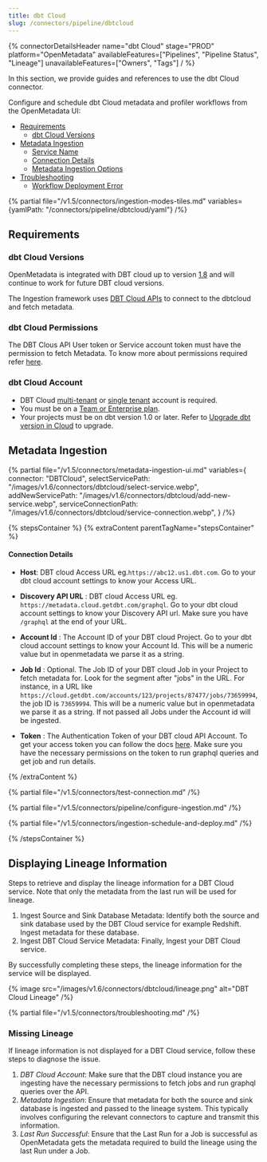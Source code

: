 ```yaml
---
title: dbt Cloud
slug: /connectors/pipeline/dbtcloud
---
```


{% connectorDetailsHeader
name="dbt Cloud"
stage="PROD"
platform="OpenMetadata"
availableFeatures=["Pipelines", "Pipeline Status", "Lineage"]
unavailableFeatures=["Owners", "Tags"]
/ %}


In this section, we provide guides and references to use the dbt Cloud connector.

Configure and schedule dbt Cloud metadata and profiler workflows from the OpenMetadata UI:

- [Requirements](#requirements)
    - [dbt Cloud Versions](#dbtcloud-versions)
- [Metadata Ingestion](#metadata-ingestion)
    - [Service Name](#service-name)
    - [Connection Details](#connection-details)
    - [Metadata Ingestion Options](#metadata-ingestion-options)
- [Troubleshooting](#troubleshooting)
    - [Workflow Deployment Error](#workflow-deployment-error)

{% partial file="/v1.5/connectors/ingestion-modes-tiles.md" variables={yamlPath: "/connectors/pipeline/dbtcloud/yaml"} /%}

## Requirements

### dbt Cloud Versions

OpenMetadata is integrated with DBT cloud up to version [1.8](https://docs.getdbt.com/docs/get-started-dbt) and will continue to work for future DBT cloud versions.

The Ingestion framework uses [DBT Cloud APIs](https://docs.getdbt.com/dbt-cloud/api-v2#/) to connect to the dbtcloud  and fetch metadata.

### dbt Cloud Permissions

The DBT Clous API User token or Service account token must have the permission to fetch Metadata.
To know more about permissions required refer [here](https://docs.getdbt.com/docs/dbt-cloud-apis/service-tokens#permissions-for-service-account-tokens).

### dbt Cloud Account

- DBT Cloud [multi-tenant](https://docs.getdbt.com/docs/cloud/about-cloud/tenancy#multi-tenant) or [single tenant](https://docs.getdbt.com/docs/cloud/about-cloud/tenancy#single-tenant) account is required.
- You must be on a [Team or Enterprise plan](https://www.getdbt.com/pricing/).
- Your projects must be on dbt version 1.0 or later. Refer to [Upgrade dbt version in Cloud](https://docs.getdbt.com/docs/dbt-versions/upgrade-dbt-version-in-cloud) to upgrade.

## Metadata Ingestion

{% partial 
    file="/v1.5/connectors/metadata-ingestion-ui.md" 
    variables={
        connector: "DBTCloud", 
        selectServicePath: "/images/v1.6/connectors/dbtcloud/select-service.webp",
        addNewServicePath: "/images/v1.6/connectors/dbtcloud/add-new-service.webp",
        serviceConnectionPath: "/images/v1.6/connectors/dbtcloud/service-connection.webp",
    } 
/%}

{% stepsContainer %}
{% extraContent parentTagName="stepsContainer" %}

#### Connection Details

- **Host**: DBT cloud Access URL eg.`https://abc12.us1.dbt.com`. Go to your dbt cloud account settings to know your Access URL.

- **Discovery API URL** : DBT cloud Access URL eg. `https://metadata.cloud.getdbt.com/graphql`. Go to your dbt cloud account settings to know your Discovery API url. Make sure you have `/graphql` at the end of your URL.

- **Account Id** : The Account ID of your DBT cloud Project. Go to your dbt cloud account settings to know your Account Id. This will be a numeric value but in openmetadata we parse it as a string.

- **Job Id** : Optional. The Job ID of your DBT cloud Job in your Project to fetch metadata for. Look for the segment after "jobs" in the URL. For instance, in a URL like `https://cloud.getdbt.com/accounts/123/projects/87477/jobs/73659994`, the job ID is `73659994`. This will be a numeric value but in openmetadata we parse it as a string. If not passed all Jobs under the Account id will be ingested.

- **Token** : The Authentication Token of your DBT cloud API Account. To get your access token you can follow the docs [here](https://docs.getdbt.com/docs/dbt-cloud-apis/authentication).
Make sure you have the necessary permissions on the token to run graphql queries and get job and run details. 

{% /extraContent %}

{% partial file="/v1.5/connectors/test-connection.md" /%}

{% partial file="/v1.5/connectors/pipeline/configure-ingestion.md" /%}

{% partial file="/v1.5/connectors/ingestion-schedule-and-deploy.md" /%}

{% /stepsContainer %}

## Displaying Lineage Information
Steps to retrieve and display the lineage information for a DBT Cloud service. Note that only the metadata from the last run will be used for lineage.
1. Ingest Source and Sink Database Metadata: Identify both the source and sink database used by the DBT Cloud service for example Redshift. Ingest metadata for these database.
2. Ingest DBT Cloud Service Metadata: Finally, Ingest your DBT Cloud service.

By successfully completing these steps, the lineage information for the service will be displayed.

{% image
  src="/images/v1.6/connectors/dbtcloud/lineage.png"
  alt="DBT Cloud Lineage" /%}



{% partial file="/v1.5/connectors/troubleshooting.md" /%}

### Missing Lineage
If lineage information is not displayed for a DBT Cloud service, follow these steps to diagnose the issue.
1. *DBT Cloud Account*: Make sure that the DBT cloud instance you are ingesting have the necessary permissions to fetch jobs and run graphql queries over the API.
2. *Metadata Ingestion*: Ensure that metadata for both the source and sink database is ingested and passed to the lineage system. This typically involves configuring the relevant connectors to capture and transmit this information.
3. *Last Run Successful*: Ensure that the Last Run for a Job is successful as OpenMetadata gets the metadata required to build the lineage using the last Run under a Job.
